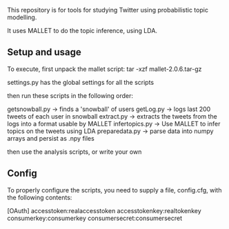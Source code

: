 This repository is for tools for studying Twitter using probabilistic topic modelling.

It uses MALLET to do the topic inference, using LDA.

## Setup and usage

To execute, first unpack the mallet script:
tar -xzf mallet-2.0.6.tar-gz

settings.py has the global settings for all the scripts

then run these scripts in the following order:

getsnowball.py -> finds a 'snowball' of users
getLog.py -> logs last 200 tweets of each user in snowball
extract.py -> extracts the tweets from the logs into a format usable by MALLET
infertopics.py -> Use MALLET to infer topics on the tweets using LDA
preparedata.py -> parse data into numpy arrays and persist as .npy files

then use the analysis scripts, or write your own


## Config

To properly configure the scripts, you need to supply a file, config.cfg, with the following contents:


[OAuth]
accesstoken:realaccesstoken
accesstokenkey:realtokenkey
consumerkey:consumerkey
consumersecret:consumersecret